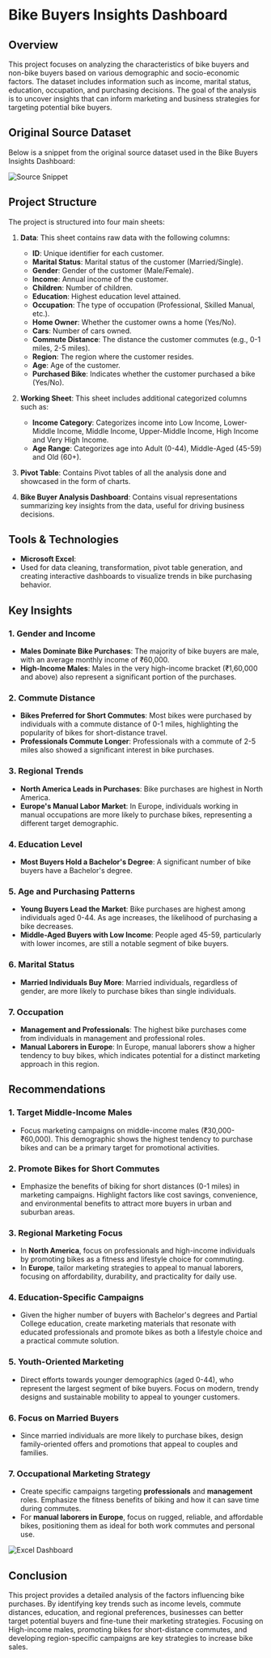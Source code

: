 # Bike Buyers Insights Dashboard





## Overview
This project focuses on analyzing the characteristics of bike buyers and non-bike buyers based on various demographic and socio-economic factors. The dataset includes information such as income, marital status, education, occupation, and purchasing decisions. The goal of the analysis is to uncover insights that can inform marketing and business strategies for targeting potential bike buyers.

## Original Source Dataset

Below is a snippet from the original source dataset used in the Bike Buyers Insights Dashboard:

![Source Snippet](https://github.com/user-attachments/assets/7ef70d25-2b1f-495a-9377-d2a2c54b7ca6)

## Project Structure
The project is structured into four main sheets:

1. **Data**: This sheet contains raw data with the following columns:
   - **ID**: Unique identifier for each customer.
   - **Marital Status**: Marital status of the customer (Married/Single).
   - **Gender**: Gender of the customer (Male/Female).
   - **Income**: Annual income of the customer.
   - **Children**: Number of children.
   - **Education**: Highest education level attained.
   - **Occupation**: The type of occupation (Professional, Skilled Manual, etc.).
   - **Home Owner**: Whether the customer owns a home (Yes/No).
   - **Cars**: Number of cars owned.
   - **Commute Distance**: The distance the customer commutes (e.g., 0-1 miles, 2-5 miles).
   - **Region**: The region where the customer resides.
   - **Age**: Age of the customer.
   - **Purchased Bike**: Indicates whether the customer purchased a bike (Yes/No).

2. **Working Sheet**: This sheet includes additional categorized columns such as:
   - **Income Category**: Categorizes income into Low Income, Lower-Middle Income, Middle Income, Upper-Middle Income, High Income and Very High Income.
   - **Age Range**: Categorizes age into Adult (0-44), Middle-Aged (45-59) and Old (60+).

3. **Pivot Table**: Contains Pivot tables of all the analysis done and showcased in the form of charts.

4. **Bike Buyer Analysis Dashboard**: Contains visual representations summarizing key insights from the data, useful for driving business decisions.


## Tools & Technologies
- **Microsoft Excel**:
- Used for data cleaning, transformation, pivot table generation, and creating interactive dashboards to visualize trends in bike purchasing behavior.

## Key Insights

### 1. **Gender and Income**
   - **Males Dominate Bike Purchases**: The majority of bike buyers are male, with an average monthly income of ₹60,000.
   - **High-Income Males**: Males in the very high-income bracket (₹1,60,000 and above) also represent a significant portion of the purchases.

### 2. **Commute Distance**
   - **Bikes Preferred for Short Commutes**: Most bikes were purchased by individuals with a commute distance of 0-1 miles, highlighting the popularity of bikes for short-distance travel.
   - **Professionals Commute Longer**: Professionals with a commute of 2-5 miles also showed a significant interest in bike purchases.

### 3. **Regional Trends**
   - **North America Leads in Purchases**: Bike purchases are highest in North America.
   - **Europe's Manual Labor Market**: In Europe, individuals working in manual occupations are more likely to purchase bikes, representing a different target demographic.

### 4. **Education Level**
   - **Most Buyers Hold a Bachelor's Degree**: A significant number of bike buyers have a Bachelor's degree. 

### 5. **Age and Purchasing Patterns**
   - **Young Buyers Lead the Market**: Bike purchases are highest among individuals aged 0-44. As age increases, the likelihood of purchasing a bike decreases.
   - **Middle-Aged Buyers with Low Income**: People aged 45-59, particularly with lower incomes, are still a notable segment of bike buyers.

### 6. **Marital Status**
   - **Married Individuals Buy More**: Married individuals, regardless of gender, are more likely to purchase bikes than single individuals.

### 7. **Occupation**
   - **Management and Professionals**: The highest bike purchases come from individuals in management and professional roles.
   - **Manual Laborers in Europe**: In Europe, manual laborers show a higher tendency to buy bikes, which indicates potential for a distinct marketing approach in this region.

## Recommendations

### 1. **Target Middle-Income Males**
   - Focus marketing campaigns on middle-income males (₹30,000-₹60,000). This demographic shows the highest tendency to purchase bikes and can be a primary target for promotional activities.

### 2. **Promote Bikes for Short Commutes**
   - Emphasize the benefits of biking for short distances (0-1 miles) in marketing campaigns. Highlight factors like cost savings, convenience, and environmental benefits to attract more buyers in urban and suburban areas.

### 3. **Regional Marketing Focus**
   - In **North America**, focus on professionals and high-income individuals by promoting bikes as a fitness and lifestyle choice for commuting.
   - In **Europe**, tailor marketing strategies to appeal to manual laborers, focusing on affordability, durability, and practicality for daily use.

### 4. **Education-Specific Campaigns**
   - Given the higher number of buyers with Bachelor's degrees and Partial College education, create marketing materials that resonate with educated professionals and promote bikes as both a lifestyle choice and a practical commute solution.

### 5. **Youth-Oriented Marketing**
   - Direct efforts towards younger demographics (aged 0-44), who represent the largest segment of bike buyers. Focus on modern, trendy designs and sustainable mobility to appeal to younger customers.

### 6. **Focus on Married Buyers**
   - Since married individuals are more likely to purchase bikes, design family-oriented offers and promotions that appeal to couples and families.

### 7. **Occupational Marketing Strategy**
   - Create specific campaigns targeting **professionals** and **management** roles. Emphasize the fitness benefits of biking and how it can save time during commutes.
   - For **manual laborers in Europe**, focus on rugged, reliable, and affordable bikes, positioning them as ideal for both work commutes and personal use.

![Excel Dashboard](https://github.com/user-attachments/assets/41db6ead-dee1-4b04-9778-bd27de907869)

## Conclusion
This project provides a detailed analysis of the factors influencing bike purchases. By identifying key trends such as income levels, commute distances, education, and regional preferences, businesses can better target potential buyers and fine-tune their marketing strategies. Focusing on High-income males, promoting bikes for short-distance commutes, and developing region-specific campaigns are key strategies to increase bike sales.








